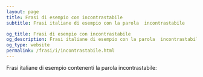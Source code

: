 ```yaml
---
layout: page
title: Frasi di esempio con incontrastabile 
subtitle: Frasi italiane di esempio con la parola  incontrastabile

og_title: Frasi di esempio con incontrastabile 
og_description: Frasi italiane di esempio con la parola  incontrastabile
og_type: website
permalink: /frasi/i/incontrastabile.html
---
```


Frasi italiane di esempio contenenti la parola incontrastabile:


